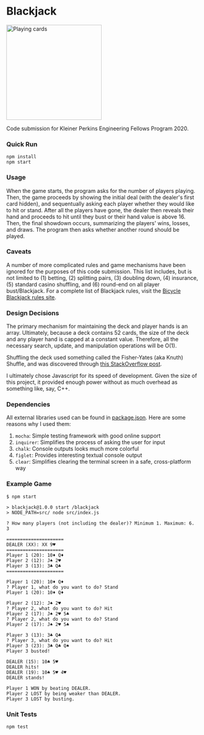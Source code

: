 # Blackjack

<img src="https://st1.skybet.com/static/content/casino/game_12_GameInfoForeground_800x640.png" height="250px" alt="Playing cards">

Code submission for Kleiner Perkins Engineering Fellows Program 2020.

### Quick Run

```
npm install
npm start
```

### Usage

When the game starts, the program asks for the number of players playing. Then, the game proceeds by showing the initial deal (with the dealer's first card hidden), and sequentually asking each player whether they would like to hit or stand. After all the players have gone, the dealer then reveals their hand and proceeds to hit until they bust or their hand value is above 16. Then, the final showdown occurs, summarizing the players' wins, losses, and draws. The program then asks whether another round should be played.

### Caveats

A number of more complicated rules and game mechanisms have been ignored for the purposes of this code submission. This list includes, but is not limited to (1) betting, (2) splitting pairs, (3) doubling down, (4) insurance, (5) standard casino shuffling, and (6) round-end on all player bust/Blackjack. For a complete list of Blackjack rules, visit the [Bicycle Blackjack rules site](https://bicyclecards.com/how-to-play/blackjack/).

### Design Decisions

The primary mechanism for maintaining the deck and player hands is an array. Ultimately, because a deck contains 52 cards, the size of the deck and any player hand is capped at a constant value. Therefore, all the necessary search, update, and manipulation operations will be O(1).

Shuffling the deck used something called the Fisher-Yates (aka Knuth) Shuffle, and was discovered through [this StackOverflow post](https://stackoverflow.com/questions/2450954/how-to-randomize-shuffle-a-javascript-array).

I ultimately chose Javascript for its speed of development. Given the size of this project, it provided enough power without as much overhead as something like, say, C++.

### Dependencies

All external libraries used can be found in [package.json](package.json). Here are some reasons why I used them:

1. `mocha`: Simple testing framework with good online support
2. `inquirer`: Simplifies the process of asking the user for input
3. `chalk`: Console outputs looks much more colorful
4. `figlet`: Provides interesting textual console output
5. `clear`: Simplifies clearing the terminal screen in a safe, cross-platform way

### Example Game

```
$ npm start

> blackjack@1.0.0 start /blackjack
> NODE_PATH=src/ node src/index.js

? How many players (not including the dealer)? Minimum 1. Maximum: 6. 
3

=====================
DEALER (XX): XX 9♥
=====================
Player 1 (20): 10♦ Q♦
Player 2 (12): J♠ 2♥
Player 3 (13): 3♣ Q♣
=====================

Player 1 (20): 10♦ Q♦
? Player 1, what do you want to do? Stand
Player 1 (20): 10♦ Q♦

Player 2 (12): J♠ 2♥
? Player 2, what do you want to do? Hit
Player 2 (17): J♠ 2♥ 5♣
? Player 2, what do you want to do? Stand
Player 2 (17): J♠ 2♥ 5♣

Player 3 (13): 3♣ Q♣
? Player 3, what do you want to do? Hit
Player 3 (23): 3♣ Q♣ Q♠
Player 3 busted!

DEALER (15): 10♣ 5♥
DEALER hits!
DEALER (19): 10♣ 5♥ 4♥
DEALER stands!

Player 1 WON by beating DEALER.
Player 2 LOST by being weaker than DEALER.
Player 3 LOST by busting.
```

### Unit Tests

```
npm test
```
